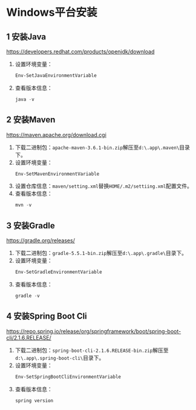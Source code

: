 # Windows平台安装

## 1 安装Java

https://developers.redhat.com/products/openjdk/download

1. 设置环境变量：
    ```powershell
    Env-SetJavaEnvironmentVariable
    ```
2. 查看版本信息：
    ```powershell
    java -v
    ```

## 2 安装Maven

https://maven.apache.org/download.cgi

1. 下载二进制包：`apache-maven-3.6.1-bin.zip`解压至`d:\.app\.maven\`目录下。
2. 设置环境变量：
    ```powershell
    Env-SetMavenEnvironmentVariable
    ```
3. 设置仓库信息：`maven/setting.xml`替换`HOME/.m2/settiing.xml`配置文件。
4. 查看版本信息：
    ```powershell
    mvn -v
    ```

## 3 安装Gradle

https://gradle.org/releases/

1. 下载二进制包：`gradle-5.5.1-bin.zip`解压至`d:\.app\.gradle\`目录下。
2. 设置环境变量：
    ```powershell
    Env-SetGradleEnvironmentVariable
    ```
3. 查看版本信息：
    ```powershell
    gradle -v
    ```

## 4 安装Spring Boot Cli

https://repo.spring.io/release/org/springframework/boot/spring-boot-cli/2.1.6.RELEASE/

1. 下载二进制包：`spring-boot-cli-2.1.6.RELEASE-bin.zip`解压至`d:\.app\.spring-boot-cli\`目录下。
2. 设置环境变量：
    ```powershell
    Env-SetSpringBootCliEnvironmentVariable
    ```
3. 查看版本信息：
    ```powershell
    spring version
    ```
